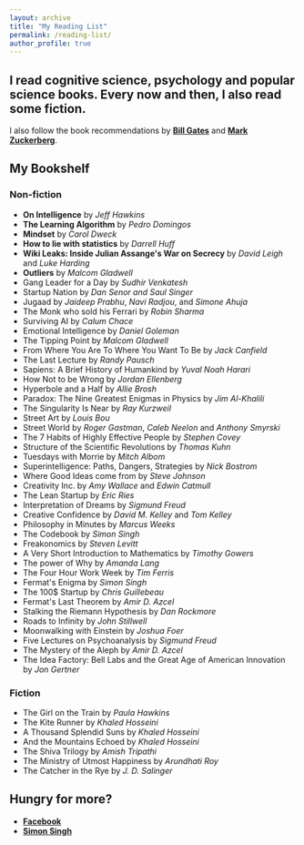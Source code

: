 ```yaml
---
layout: archive
title: "My Reading List"
permalink: /reading-list/
author_profile: true
---
```


## I read cognitive science, psychology and popular science books. Every now and then, I also read some fiction.

I also follow the book recommendations by [**Bill Gates**](https://www.gatesnotes.com/Books#All) and [**Mark Zuckerberg**](http://www.ayearofbooks.net/book-1-/). 

My Bookshelf
------

### Non-fiction
* **On Intelligence** by *Jeff Hawkins*
* **The Learning Algorithm** by *Pedro Domingos*
* **Mindset** by *Carol Dweck*
* **How to lie with statistics** by *Darrell Huff*
* **Wiki Leaks: Inside Julian Assange's War on Secrecy** by *David Leigh* and *Luke Harding*
* **Outliers** by *Malcom Gladwell* 
* Gang Leader for a Day by *Sudhir Venkatesh*
* Startup Nation by *Dan Senor and Saul Singer*
* Jugaad by *Jaideep Prabhu*, *Navi Radjou*, and *Simone Ahuja*
* The Monk who sold his Ferrari by *Robin Sharma*
* Surviving AI by *Calum Chace*
* Emotional Intelligence by *Daniel Goleman*
* The Tipping Point by *Malcom Gladwell*
* From Where You Are To Where You Want To Be by *Jack Canfield*
* The Last Lecture by *Randy Pausch*
* Sapiens: A Brief History of Humankind by *Yuval Noah Harari*
* How Not to be Wrong by *Jordan Ellenberg*
* Hyperbole and a Half by *Allie Brosh*
* Paradox: The Nine Greatest Enigmas in Physics by *Jim Al-Khalili*
* The Singularity Is Near by *Ray Kurzweil*
* Street Art by *Louis Bou*
* Street World by *Roger Gastman*, *Caleb Neelon* and *Anthony Smyrski*
* The 7 Habits of Highly Effective People by *Stephen Covey*
* Structure of the Scientific Revolutions by *Thomas Kuhn*
* Tuesdays with Morrie by *Mitch Albom*
* Superintelligence: Paths, Dangers, Strategies by *Nick Bostrom*
* Where Good Ideas come from by *Steve Johnson*
* Creativity Inc. by *Amy Wallace* and *Edwin Catmull*
* The Lean Startup by *Eric Ries*
* Interpretation of Dreams by *Sigmund Freud*
* Creative Confidence by *David M. Kelley* and *Tom Kelley*
* Philosophy in Minutes by *Marcus Weeks*
* The Codebook by *Simon Singh*
* Freakonomics by *Steven Levitt*
* A Very Short Introduction to Mathematics by *Timothy Gowers*
* The power of Why by *Amanda Lang*
* The Four Hour Work Week by *Tim Ferris*
* Fermat's Enigma by *Simon Singh*
* The 100$ Startup by *Chris Guillebeau*
* Fermat's Last Theorem by *Amir D. Azcel*
* Stalking the Riemann Hypothesis by *Dan Rockmore*
* Roads to Infinity by *John Stillwell*
* Moonwalking with Einstein by *Joshua Foer*
* Five Lectures on Psychoanalysis by *Sigmund Freud*
* The Mystery of the Aleph by *Amir D. Azcel*
* The Idea Factory: Bell Labs and the Great Age of American Innovation by *Jon Gertner*

### Fiction
* The Girl on the Train by *Paula Hawkins*
* The Kite Runner by *Khaled Hosseini*
* A Thousand Splendid Suns by *Khaled Hosseini*
* And the Mountains Echoed by *Khaled Hosseini*
* The Shiva Trilogy by *Amish Tripathi*
* The Ministry of Utmost Happiness by *Arundhati Roy*
* The Catcher in the Rye by *J. D. Salinger*

## Hungry for more?

* [**Facebook**](https://media.fb.com/2016/12/19/global-influencers-share-2016-book-recommendations-for-readtolead/)
* [**Simon Singh**](https://simonsingh.net/books/recommended-books/)
